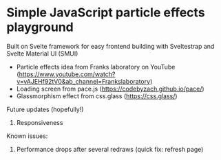 # Simple JavaScript particle effects playground

Built on Svelte framework for easy frontend building with Sveltestrap and Svelte Material UI (SMUI)

  * Particle effects idea from Franks laboratory on YouTube (https://www.youtube.com/watch?v=vAJEHf92tV0&ab_channel=Frankslaboratory)  
  * Loading screen from pace.js (https://codebyzach.github.io/pace/)  
  * Glassmorphism effect from css.glass (https://css.glass/)  

Future updates (hopefully!)  
1. Responsiveness

Known issues:
1. Performance drops after several redraws (quick fix: refresh page)
